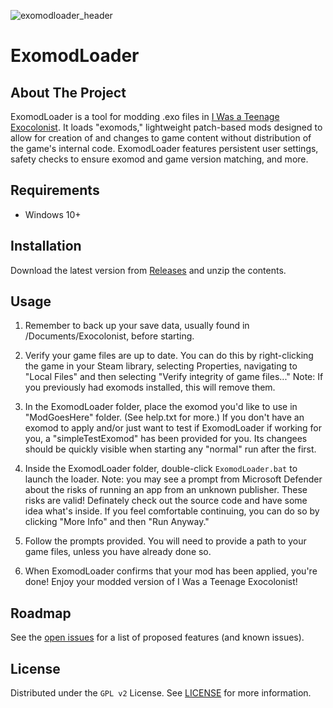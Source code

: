 ![exomodloader_header](https://user-images.githubusercontent.com/8042502/192005542-971da186-05d1-48ce-a012-f74b5fdaf672.png)


# ExomodLoader

## About The Project

ExomodLoader is a tool for modding .exo files in [I Was a Teenage Exocolonist](http://exocolonist.com/). It loads "exomods," lightweight patch-based mods designed to allow for creation of and changes to game content without distribution of the game's internal code. ExomodLoader features persistent user settings, safety checks to ensure exomod and game version matching, and more.

## Requirements

- Windows 10+

## Installation

Download the latest version from [Releases](https://github.com/suzicurran/ExomodLoader/releases) and unzip the contents.

## Usage

1. Remember to back up your save data, usually found in /Documents/Exocolonist, before starting.

2. Verify your game files are up to date. You can do this by right-clicking the game in your Steam library, selecting Properties, navigating to "Local Files" and then selecting "Verify integrity of game files..." Note: If you previously had exomods installed, this will remove them.

3. In the ExomodLoader folder, place the exomod you'd like to use in "ModGoesHere" folder. (See help.txt for more.) If you don't have an exomod to apply and/or just want to test if ExomodLoader if working for you, a "simpleTestExomod" has been provided for you. Its changees should be quickly visible when starting any "normal" run after the first.

4. Inside the ExomodLoader folder, double-click `ExomodLoader.bat` to launch the loader. Note: you may see a prompt from Microsoft Defender about the risks of running an app from an unknown publisher. These risks are valid! Definately check out the source code and have some idea what's inside. If you feel comfortable continuing, you can do so by clicking "More Info" and then "Run Anyway."

5. Follow the prompts provided. You will need to provide a path to your game files, unless you have already done so.

6. When ExomodLoader confirms that your mod has been applied, you're done! Enjoy your modded version of I Was a Teenage Exocolonist!

## Roadmap

See the [open issues](https://github.com/suzicurran/exomodloader/issues) for a list of proposed features (and known issues).

## License

Distributed under the `GPL v2` License. See [LICENSE](https://github.com/suzicurran/exomodloader/blob/main/LICENSE) for more information.
